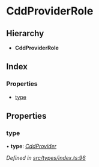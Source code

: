 # CddProviderRole

## Hierarchy

* **CddProviderRole**

## Index

### Properties

* [type](cddproviderrole.md#type)

## Properties

### type

• **type**: [_CddProvider_](../enums/roletype.md#cddprovider)

_Defined in_ [_src/types/index.ts:96_](https://github.com/PolymathNetwork/polymesh-sdk/blob/da32f46a/src/types/index.ts#L96)

